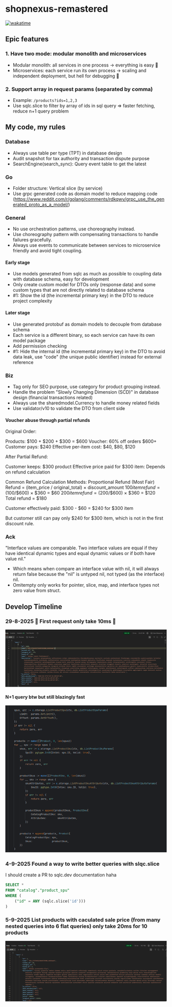 # shopnexus-remastered

[![wakatime](https://wakatime.com/badge/user/592c97c4-15ad-49cb-ac34-d607be35c524/project/79f8a24e-0fe8-417e-b42b-2009d7a4362f.svg)](https://wakatime.com/badge/user/592c97c4-15ad-49cb-ac34-d607be35c524/project/79f8a24e-0fe8-417e-b42b-2009d7a4362f)

## Epic features

### 1. Have two mode: modular monolith and microservices

- Modular monolith: all services in one process -> everything is easy 🤑
- Microservices: each service run its own process -> scaling and independent deployment, but hell for debugging 🥀

### 2. Support array in request params (separated by comma)
- Example: `/products?ids=1,2,3`
- Use sqlc.slice to filter by array of ids in sql query => faster fetching, reduce n+1 query problem

## My code, my rules

### Database

- Always use table per type (TPT) in database design
- Audit snapshot for tax authority and transaction dispute purpose
- SearchEngine(search_sync): Query event table to get the latest

### Go

- Folder structure: Vertical slice (by service)
- Use grpc generated code as domain model to reduce mapping code (<https://www.reddit.com/r/golang/comments/rdkqwv/grpc_use_the_generated_proto_as_a_model/>)

### General

- No use orchestration patterns, use choreography instead.
- Use choreography pattern with compensating transactions to handle failures gracefully.
- Always use events to communicate between services to microservice friendly and avoid tight coupling.

#### Early stage

- Use models generated from sqlc as much as possible to coupling data with database schema, easy for development
- Only create custom model for DTOs only (response data) and some custom types that are not directly related to database schema
- #1: Show the id (the incremental primary key) in the DTO to reduce project complexity

#### Later stage

- Use generated protobuf as domain models to decouple from database schema
- Each service is a different binary, so each service can have its own model package
- Add permission checking
- #1: Hide the internal id (the incremental primary key) in the DTO to avoid data leak, use "code" (the unique public identifier) instead for external reference

### Biz

- Tag only for SEO purpose, use category for product grouping instead.
- Handle the problem "Slowly Changing Dimension (SCD)" in database design (financial transactions related)
- Always use the sharedmodel.Currency to handle money related fields
- Use validator/v10 to validate the DTO from client side

#### Voucher abuse through partial refunds

Original Order:

Products: $100 + $200 + $300 = $600
Voucher: 60% off orders $600+
Customer pays: $240
Effective per-item cost: $40, $80, $120

After Partial Refund:

Customer keeps: $300 product
Effective price paid for $300 item: Depends on refund calculation

Common Refund Calculation Methods:
Proportional Refund (Most Fair)
   Refund = (item_price / original_total) × discount_amount
   $100 item refund = ($100/$600) × $360 = $60
   $200 item refund = ($200/$600) × $360 = $120
   Total refund = $180

Customer effectively paid: $300 - $60 = $240 for $300 item

But customer still can pay only $240 for $300 item, which is not in the first discount rule.

### Ack

"Interface values are comparable. Two interface values are equal if they have identical dynamic types and equal dynamic values or if both have value nil."

- Which means when compare an interface value with nil, it will always return false because the "nil" is untyped nil, not typed (as the interface) nil.
- Omitempty only works for pointer, slice, map, and interface types not zero value from struct.

## Develop Timeline

### 29-8-2025 🤑 First request only take 10ms 🤑

![img.png](images/img.png)

#### N+1 query btw but still blazingly fast

![img.png](images/img2.png)

### 4-9-2025 Found a way to write better queries with slqc.slice

I should create a PR to sqlc.dev documentation haha

```sql
SELECT *
FROM "catalog"."product_spu"
WHERE (
    ("id" = ANY (sqlc.slice('id')))
)
```

### 5-9-2025 List products with caculated sale price (from many nested queries into 6 flat queries) only take 20ms for 10 products
![img.png](images/img3.png)